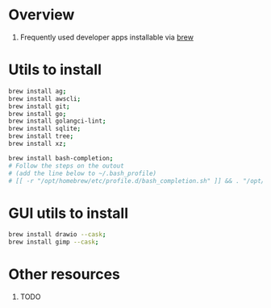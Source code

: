 # Overview
1. Frequently used developer apps installable via [brew](TODO)


# Utils to install
```bash
brew install ag;
brew install awscli;
brew install git;
brew install go;
brew install golangci-lint;
brew install sqlite;
brew install tree;
brew install xz;

brew install bash-completion;
# Follow the steps on the outout
# (add the line below to ~/.bash_profile)
# [[ -r "/opt/homebrew/etc/profile.d/bash_completion.sh" ]] && . "/opt/homebrew/etc/profile.d/bash_completion.sh"
```


# GUI utils to install
```bash
brew install drawio --cask;
brew install gimp --cask;
```


# Other resources
1. TODO
